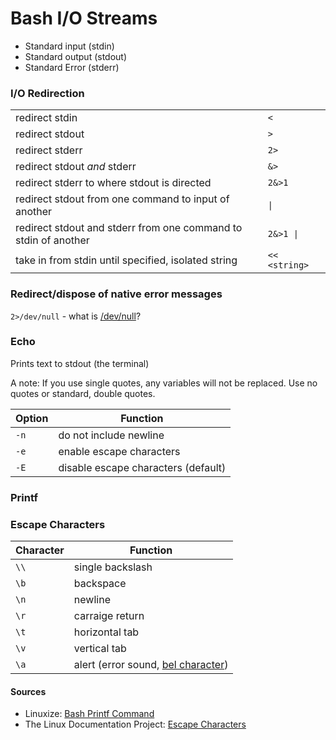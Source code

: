 # Bash I/O Streams
- Standard input (stdin) 
- Standard output (stdout)
- Standard Error  (stderr)

### I/O Redirection
|  |  |
| -- | -- |
| redirect stdin | `<` |
| redirect stdout | `>` |
| redirect stderr | `2>` |
| redirect stdout _and_ stderr | `&>` |
| redirect stderr to where stdout is directed | `2&>1` |
| redirect stdout from one command to input of another | `\|` |
| redirect stdout and stderr from one command to stdin of another | `2&>1 \|` |
| take in from stdin until specified, isolated string | `<< <string>` |

### Redirect/dispose of native error messages
`2>/dev/null` - what is [/dev/null](https://en.wikipedia.org/wiki/Null_device)?

### Echo
Prints text to stdout (the terminal) <br />

A note: If you use single quotes, any variables will not be replaced. Use no quotes or standard, double quotes.

| Option | Function |
| ------ | -------- | 
| `-n` | do not include newline | 
| `-e` | enable escape characters |
| `-E` | disable escape characters (default) |

### Printf

### Escape Characters
| Character | Function |
| --------- | -------- |
| `\\` | single backslash |
| `\b` | backspace |
| `\n` | newline |
| `\r` | carraige return |
| `\t` | horizontal tab |
| `\v` | vertical tab |
| `\a` | alert (error sound, [bel character](https://en.wikipedia.org/wiki/Bell_character)) |



#### Sources
- Linuxize: [Bash Printf Command](https://linuxize.com/post/bash-printf-command/)
- The Linux Documentation Project: [Escape Characters](https://tldp.org/LDP/abs/html/escapingsection.html)
